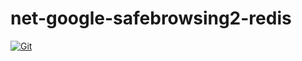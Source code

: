 # net-google-safebrowsing2-redis

[![Git](https://app.soluble.cloud/api/v1/public/badges/44302e57-6ff6-4e52-aea0-241e5552387b.svg?orgId=234270307752)](https://app.soluble.cloud/repos/details/github.com/juliensobrier/net-google-safebrowsing2-redis?orgId=234270307752)  

